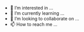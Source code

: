 
- 👀 I’m interested in ...
- 🌱 I’m currently learning ...
- 💞️ I’m looking to collaborate on ...
- 📫 How to reach me ...

